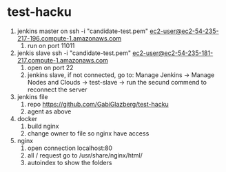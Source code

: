 # test-hacku
1. jenkins master on ssh -i "candidate-test.pem" ec2-user@ec2-54-235-217-196.compute-1.amazonaws.com 
    1. run on port 11011
2. jenkis slave ssh -i "candidate-test.pem" ec2-user@ec2-54-235-181-217.compute-1.amazonaws.com
    1. open on port 22
    2. jenkins slave, if not connected, go to: Manage Jenkins -> Manage Nodes and Clouds -> test-slave -> run the secund commend to reconnect the server
3. jenkins file 
    1. repo https://github.com/GabiGlazberg/test-hacku
    2. agent as above
4. docker
    1. build nginx 
    2. change owner to file so nginx have access
5. nginx
    1. open connection localhost:80
    2. all / request go to /usr/share/nginx/html/
    3. autoindex to show the folders